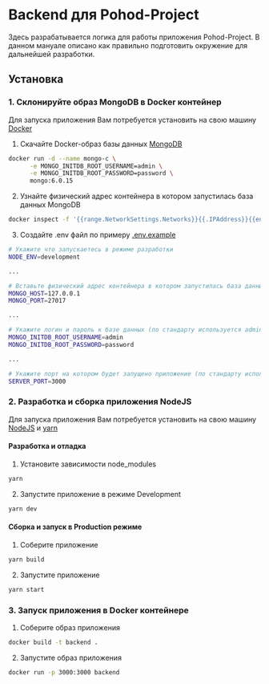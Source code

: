 # Backend для Pohod-Project

Здесь разрабатывается логика для работы приложения Pohod-Project. В данном мануале описано как правильно подготовить окружение для дальнейшей разработки.

## Установка

### 1. Склонируйте образ MongoDB в Docker контейнер

Для запуска приложения Вам потребуется установить на свою машину [Docker](https://www.docker.com/)

1. Скачайте Docker-образ базы данных [MongoDB](https://hub.docker.com/layers/library/mongo/6.0.15/images/sha256-f06a25c6a55b98171b65672afbd6c96127d2b66c82c5357dc9275c483cf81ba7?context=explore)

```bash
docker run -d --name mongo-c \
      -e MONGO_INITDB_ROOT_USERNAME=admin \
      -e MONGO_INITDB_ROOT_PASSWORD=password \
      mongo:6.0.15
```

2. Узнайте физический адрес контейнера в котором запустилась база данных MongoDB

```bash
docker inspect -f '{{range.NetworkSettings.Networks}}{{.IPAddress}}{{end}}' mongo-c
```

3. Создайте .env файл по примеру [.env.example](./.env.example)

```bash
# Укажите что запускаетесь в режиме разработки
NODE_ENV=development

...

# Вставьте физический адрес контейнера в котором запустилась база данных MongoDB
MONGO_HOST=127.0.0.1
MONGO_PORT=27017

...

# Укажите логин и пароль к базе данных (по стандарту используется admin:password)
MONGO_INITDB_ROOT_USERNAME=admin
MONGO_INITDB_ROOT_PASSWORD=password

...

# Укажите порт на котором будет запущено приложение (по стандарту используется: 3000)
SERVER_PORT=3000
```

### 2. Разработка и сборка приложения NodeJS

Для запуска приложения Вам потребуется установить на свою машину [NodeJS](https://nodejs.org/en) и [yarn](https://yarnpkg.com/)

#### Разработка и отладка

1. Установите зависимости node_modules

```bash
yarn
```

2. Запустите приложение в режиме Development

```bash
yarn dev
```

#### Сборка и запуск в Production режиме

1. Соберите приложение

```bash
yarn build
```

2. Запустите приложение

```bash
yarn start
```

### 3. Запуск приложения в Docker контейнере

1. Соберите образ приложения

```bash
docker build -t backend .
```

2. Запустите образ приложения

```bash
docker run -p 3000:3000 backend
```
